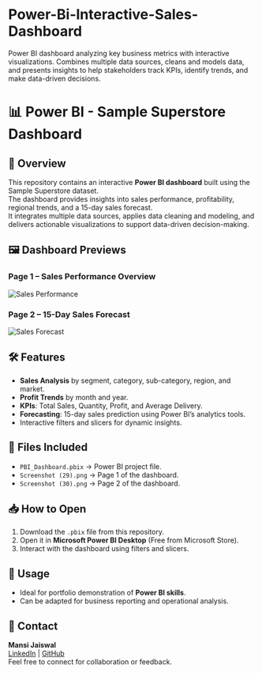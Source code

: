 # Power-Bi-Interactive-Sales-Dashboard
Power BI dashboard analyzing key business metrics with interactive visualizations. Combines multiple data sources, cleans and models data, and presents insights to help stakeholders track KPIs, identify trends, and make data-driven decisions.
# 📊 Power BI - Sample Superstore Dashboard

## 📌 Overview
This repository contains an interactive **Power BI dashboard** built using the Sample Superstore dataset.  
The dashboard provides insights into sales performance, profitability, regional trends, and a 15-day sales forecast.  
It integrates multiple data sources, applies data cleaning and modeling, and delivers actionable visualizations to support data-driven decision-making.

## 🖼 Dashboard Previews

### Page 1 – Sales Performance Overview
![Sales Performance](Screenshot%20(29).png)

### Page 2 – 15-Day Sales Forecast
![Sales Forecast](Screenshot%20(30).png)

## 🛠 Features
- **Sales Analysis** by segment, category, sub-category, region, and market.
- **Profit Trends** by month and year.
- **KPIs**: Total Sales, Quantity, Profit, and Average Delivery.
- **Forecasting**: 15-day sales prediction using Power BI’s analytics tools.
- Interactive filters and slicers for dynamic insights.

## 📂 Files Included
- `PBI_Dashboard.pbix` → Power BI project file.
- `Screenshot (29).png` → Page 1 of the dashboard.
- `Screenshot (30).png` → Page 2 of the dashboard.

## 📥 How to Open
1. Download the `.pbix` file from this repository.
2. Open it in **Microsoft Power BI Desktop** (Free from Microsoft Store).
3. Interact with the dashboard using filters and slicers.

## 🚀 Usage
- Ideal for portfolio demonstration of **Power BI skills**.
- Can be adapted for business reporting and operational analysis.

## 📧 Contact
**Mansi Jaiswal**  
[LinkedIn](https://www.linkedin.com/) | [GitHub](https://github.com/)  
Feel free to connect for collaboration or feedback.
